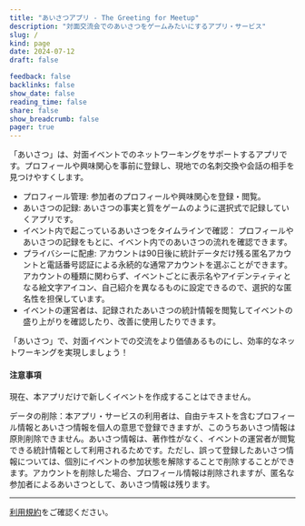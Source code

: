 ```yaml
---
title: "あいさつアプリ - The Greeting for Meetup"
description: "対面交流会でのあいさつをゲームみたいにするアプリ・サービス"
slug: /
kind: page
date: 2024-07-12
draft: false

feedback: false
backlinks: false
show_date: false
reading_time: false
share: false
show_breadcrumb: false
pager: true
---
```


「あいさつ」は、対面イベントでのネットワーキングをサポートするアプリです。プロフィールや興味関心を事前に登録し、現地での名刺交換や会話の相手を見つけやすくします。

- プロフィール管理: 参加者のプロフィールや興味関心を登録・閲覧。
- あいさつの記録: あいさつの事実と質をゲームのように選択式で記録していくアプリです。
- イベント内で起こっているあいさつをタイムラインで確認： プロフィールやあいさつの記録をもとに、イベント内でのあいさつの流れを確認できます。
- プライバシーに配慮: アカウントは90日後に統計データだけ残る匿名アカウントと電話番号認証による永続的な通常アカウントを選ぶことができます。アカウントの種類に関わらず、イベントごとに表示名やアイデンティティとなる絵文字アイコン、自己紹介を異なるものに設定できるので、選択的な匿名性を担保しています。
- イベントの運営者は、記録されたあいさつの統計情報を閲覧してイベントの盛り上がりを確認したり、改善に使用したりできます。

「あいさつ」で、対面イベントでの交流をより価値あるものにし、効率的なネットワーキングを実現しましょう！


#### 注意事項
現在、本アプリだけで新しくイベントを作成することはできません。

データの削除：本アプリ・サービスの利用者は、自由テキストを含むプロフィール情報とあいさつ情報を個人の意思で登録できますが、このうちあいさつ情報は原則削除できません。あいさつ情報は、著作性がなく、イベントの運営者が閲覧できる統計情報として利用されるためです。ただし、誤って登録したあいさつ情報については、個別にイベントの参加状態を解除することで削除することができます。アカウントを削除した場合、プロフィール情報は削除されますが、匿名な参加者によるあいさつとして、あいさつ情報は残ります。

---

[利用規約](/meetup/terms/)をご確認ください。
